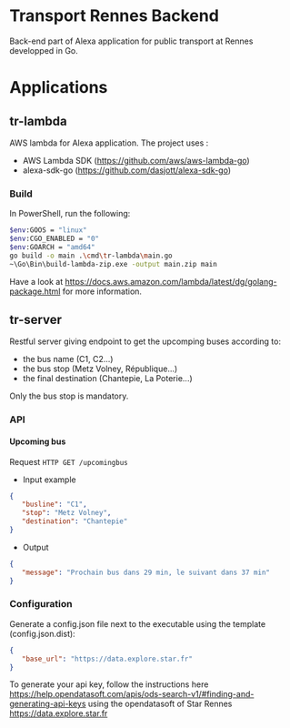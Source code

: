 # Transport Rennes Backend

Back-end part of Alexa application for public transport at Rennes developped in Go.

# Applications

## tr-lambda

AWS lambda for Alexa application.
The project uses :
* AWS Lambda SDK (https://github.com/aws/aws-lambda-go)
* alexa-sdk-go (https://github.com/dasjott/alexa-sdk-go)

### Build

In PowerShell, run the following:

```sh
$env:GOOS = "linux"
$env:CGO_ENABLED = "0"
$env:GOARCH = "amd64"
go build -o main .\cmd\tr-lambda\main.go
~\Go\Bin\build-lambda-zip.exe -output main.zip main
```

Have a look at https://docs.aws.amazon.com/lambda/latest/dg/golang-package.html for more information.

## tr-server

Restful server giving endpoint to get the upcomping buses according to:
* the bus name (C1, C2...)
* the bus stop (Metz Volney, République...)
* the final destination (Chantepie, La Poterie...)

Only the bus stop is mandatory.

### API

#### Upcoming bus

Request `HTTP GET /upcomingbus`

* Input example
```json
{
   "busline": "C1",
   "stop": "Metz Volney",
   "destination": "Chantepie"
}
```

* Output
```json
{
   "message": "Prochain bus dans 29 min, le suivant dans 37 min"
}
```

### Configuration
Generate a config.json file next to the executable using the template (config.json.dist):

```json
{
   "base_url": "https://data.explore.star.fr"
}
```

To generate your api key, follow the instructions here https://help.opendatasoft.com/apis/ods-search-v1/#finding-and-generating-api-keys using the opendatasoft of Star Rennes https://data.explore.star.fr
